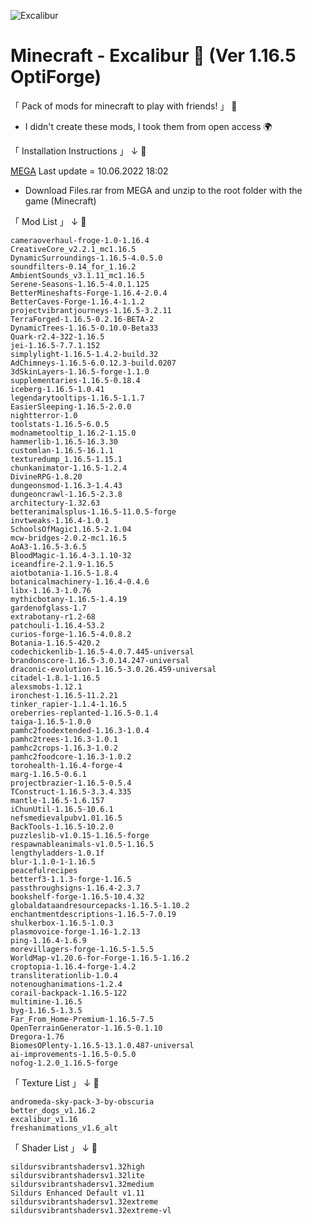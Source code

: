 ![Excalibur](https://user-images.githubusercontent.com/67797794/173035054-b2e8270f-d974-4588-bcfe-760b26386e3c.png)

# Minecraft - Excalibur 🌠 (Ver 1.16.5 OptiForge)
「 Pack of mods for minecraft to play with friends! 」 🤝

 * I didn't create these mods, I took them from open access 🌍

「 Installation Instructions 」 ↓ 🔑

[MEGA](https://mega.nz/file/OBJARTBC#SBYQj4iGq_8RiU295FbVEuhhm_5hVwbn3Don4hgZLy8) 
Last update = 10.06.2022 18:02
* Download Files.rar from MEGA and unzip to the root folder with the game (Minecraft)


「 Mod List 」 ↓ 🧱
```
cameraoverhaul-froge-1.0-1.16.4
CreativeCore_v2.2.1_mc1.16.5
DynamicSurroundings-1.16.5-4.0.5.0
soundfilters-0.14_for_1.16.2
AmbientSounds_v3.1.11_mc1.16.5
Serene-Seasons-1.16.5-4.0.1.125
BetterMineshafts-Forge-1.16.4-2.0.4
BetterCaves-Forge-1.16.4-1.1.2
projectvibrantjourneys-1.16.5-3.2.11
TerraForged-1.16.5-0.2.16-BETA-2
DynamicTrees-1.16.5-0.10.0-Beta33
Quark-r2.4-322-1.16.5
jei-1.16.5-7.7.1.152
simplylight-1.16.5-1.4.2-build.32
AdChimneys-1.16.5-6.0.12.3-build.0207
3dSkinLayers-1.16.5-forge-1.1.0
supplementaries-1.16.5-0.18.4
iceberg-1.16.5-1.0.41
legendarytooltips-1.16.5-1.1.7
EasierSleeping-1.16.5-2.0.0
nightterror-1.0
toolstats-1.16.5-6.0.5
modnametooltip_1.16.2-1.15.0
hammerlib-1.16.5-16.3.30
customlan-1.16.5-16.1.1
texturedump_1.16.5-1.15.1
chunkanimator-1.16.5-1.2.4
DivineRPG-1.8.20
dungeonsmod-1.16.3-1.4.43
dungeoncrawl-1.16.5-2.3.8
architectury-1.32.63
betteranimalsplus-1.16.5-11.0.5-forge
invtweaks-1.16.4-1.0.1
SchoolsOfMagic1.16.5-2.1.04
mcw-bridges-2.0.2-mc1.16.5
AoA3-1.16.5-3.6.5
BloodMagic-1.16.4-3.1.10-32
iceandfire-2.1.9-1.16.5
aiotbotania-1.16.5-1.8.4
botanicalmachinery-1.16.4-0.4.6
libx-1.16.3-1.0.76
mythicbotany-1.16.5-1.4.19
gardenofglass-1.7
extrabotany-r1.2-68
patchouli-1.16.4-53.2
curios-forge-1.16.5-4.0.8.2
Botania-1.16.5-420.2
codechickenlib-1.16.5-4.0.7.445-universal
brandonscore-1.16.5-3.0.14.247-universal
draconic-evolution-1.16.5-3.0.26.459-universal
citadel-1.8.1-1.16.5
alexsmobs-1.12.1
ironchest-1.16.5-11.2.21
tinker_rapier-1.1.4-1.16.5
oreberries-replanted-1.16.5-0.1.4
taiga-1.16.5-1.0.0
pamhc2foodextended-1.16.3-1.0.4
pamhc2trees-1.16.3-1.0.1
pamhc2crops-1.16.3-1.0.2
pamhc2foodcore-1.16.3-1.0.2
torohealth-1.16.4-forge-4
marg-1.16.5-0.6.1
projectbrazier-1.16.5-0.5.4
TConstruct-1.16.5-3.3.4.335
mantle-1.16.5-1.6.157
iChunUtil-1.16.5-10.6.1
nefsmedievalpubv1.01.16.5
BackTools-1.16.5-10.2.0
puzzleslib-v1.0.15-1.16.5-forge
respawnableanimals-v1.0.5-1.16.5
lengthyladders-1.0.1f
blur-1.1.0-1-1.16.5
peacefulrecipes
betterf3-1.1.3-forge-1.16.5
passthroughsigns-1.16.4-2.3.7
bookshelf-forge-1.16.5-10.4.32
globaldataandresourcepacks-1.16.5-1.10.2
enchantmentdescriptions-1.16.5-7.0.19
shulkerbox-1.16.5-1.0.3
plasmovoice-forge-1.16-1.2.13
ping-1.16.4-1.6.9
morevillagers-forge-1.16.5-1.5.5
WorldMap-v1.20.6-for-Forge-1.16.5-1.16.2
croptopia-1.16.4-forge-1.4.2
transliterationlib-1.0.4
notenoughanimations-1.2.4
corail-backpack-1.16.5-122
multimine-1.16.5
byg-1.16.5-1.3.5
Far_From_Home-Premium-1.16.5-7.5
OpenTerrainGenerator-1.16.5-0.1.10
Dregora-1.76
BiomesOPlenty-1.16.5-13.1.0.487-universal
ai-improvements-1.16.5-0.5.0
nofog-1.2.0_1.16.5-forge
```

「 Texture List 」 ↓ 🎨
```
andromeda-sky-pack-3-by-obscuria
better_dogs_v1.16.2
excalibur_v1.16
freshanimations_v1.6_alt
```

「 Shader List 」 ↓ 🌹
```
sildursvibrantshadersv1.32high
sildursvibrantshadersv1.32lite
sildursvibrantshadersv1.32medium
Sildurs Enhanced Default v1.11
sildursvibrantshadersv1.32extreme
sildursvibrantshadersv1.32extreme-vl
```
